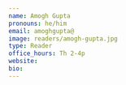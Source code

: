 ```yaml
---
name: Amogh Gupta
pronouns: he/him
email: amoghgupta@
image: readers/amogh-gupta.jpg
type: Reader
office_hours: Th 2-4p
website: 
bio: 
---
```

